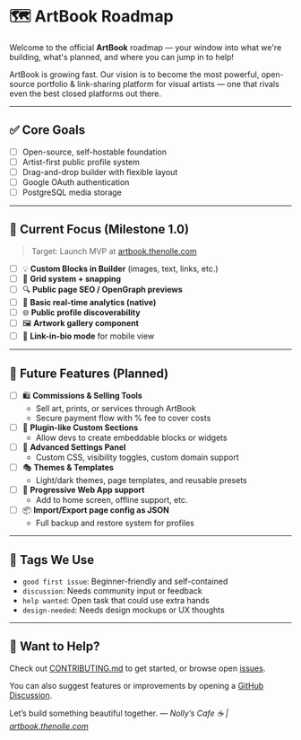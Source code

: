 # 🗺️ ArtBook Roadmap

Welcome to the official **ArtBook** roadmap — your window into what we're building, what's planned, and where you can jump in to help!

ArtBook is growing fast. Our vision is to become the most powerful, open-source portfolio & link-sharing platform for visual artists — one that rivals even the best closed platforms out there.

---

## ✅ Core Goals

- [ ] Open-source, self-hostable foundation
- [ ] Artist-first public profile system
- [ ] Drag-and-drop builder with flexible layout
- [ ] Google OAuth authentication
- [ ] PostgreSQL media storage

---

## 🚧 Current Focus (Milestone 1.0)

> Target: Launch MVP at [artbook.thenolle.com](https://artbook.thenolle.com)

- [ ] 💡 **Custom Blocks in Builder** (images, text, links, etc.)
- [ ] 📏 **Grid system + snapping**
- [ ] 🔍 **Public page SEO / OpenGraph previews**
- [ ] 🧠 **Basic real-time analytics (native)**
- [ ] 🌐 **Public profile discoverability**
- [ ] 🖼️ **Artwork gallery component**
- [ ] 🎯 **Link-in-bio mode** for mobile view

---

## 🌟 Future Features (Planned)

- [ ] 🛍️ **Commissions & Selling Tools**
  - Sell art, prints, or services through ArtBook
  - Secure payment flow with % fee to cover costs
- [ ] 🧩 **Plugin-like Custom Sections**
  - Allow devs to create embeddable blocks or widgets
- [ ] 🔧 **Advanced Settings Panel**
  - Custom CSS, visibility toggles, custom domain support
- [ ] 🎭 **Themes & Templates**
  - Light/dark themes, page templates, and reusable presets
- [ ] 📲 **Progressive Web App support**
  - Add to home screen, offline support, etc.
- [ ] 📦 **Import/Export page config as JSON**
  - Full backup and restore system for profiles

---

## 🔖 Tags We Use

- `good first issue`: Beginner-friendly and self-contained
- `discussion`: Needs community input or feedback
- `help wanted`: Open task that could use extra hands
- `design-needed`: Needs design mockups or UX thoughts

---

## 🤝 Want to Help?

Check out [CONTRIBUTING.md](./CONTRIBUTING.md) to get started, or browse open [issues](https://github.com/nollycafe/artbook/issues).

You can also suggest features or improvements by opening a [GitHub Discussion](https://github.com/nollycafe/artbook/discussions).

Let’s build something beautiful together.
— _Nolly’s Cafe ☕ | [artbook.thenolle.com](https://artbook.thenolle.com)_
